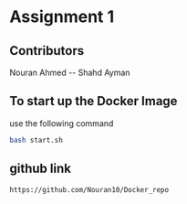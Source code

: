 # Assignment 1

## Contributors
Nouran Ahmed --
Shahd Ayman

## To start up the Docker Image
use the following command
```bash
bash start.sh
```
## github link
```bash
https://github.com/Nouran10/Docker_repo
```

